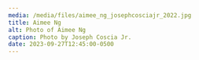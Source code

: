 ```yaml
---
media: /media/files/aimee_ng_josephcosciajr_2022.jpg
title: Aimee Ng
alt: Photo of Aimee Ng
caption: Photo by Joseph Coscia Jr.
date: 2023-09-27T12:45:00-0500
---
```

